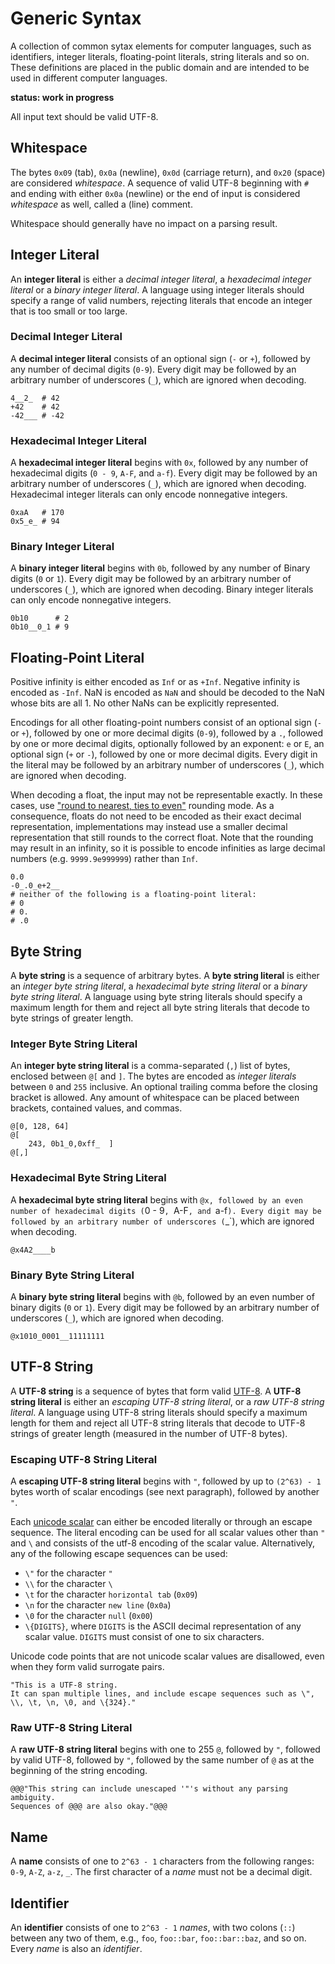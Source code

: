 # Generic Syntax

A collection of common sytax elements for computer languages, such as identifiers, integer literals, floating-point literals, string literals and so on. These definitions are placed in the public domain and are intended to be used in different computer languages.

**status: work in progress**

All input text should be valid UTF-8.

## Whitespace

The bytes `0x09` (tab), `0x0a` (newline), `0x0d` (carriage return), and `0x20` (space) are considered *whitespace*. A sequence of valid UTF-8 beginning with `#` and ending with either `0x0a` (newline) or the end of input is considered *whitespace* as well, called a (line) comment.

Whitespace should generally have no impact on a parsing result.

## Integer Literal

An **integer literal** is either a *decimal integer literal*, a *hexadecimal integer literal* or a *binary integer literal*. A language using integer literals should specify a range of valid numbers, rejecting literals that encode an integer that is too small or too large.

### Decimal Integer Literal

A **decimal integer literal** consists of an optional sign (`-` or `+`), followed by any number of decimal digits (`0-9`). Every digit may be followed by an arbitrary number of underscores (`_`), which are ignored when decoding.

```
4__2_  # 42
+42    # 42
-42___ # -42
```

### Hexadecimal Integer Literal

A **hexadecimal integer literal** begins with `0x`, followed by any number of hexadecimal digits (`0 - 9`, `A-F`, and `a-f`). Every digit may be followed by an arbitrary number of underscores (`_`), which are ignored when decoding. Hexadecimal integer literals can only encode nonnegative integers.

```
0xaA   # 170
0x5_e_ # 94
```

### Binary Integer Literal

A **binary integer literal** begins with `0b`, followed by any number of Binary digits (`0` or `1`). Every digit may be followed by an arbitrary number of underscores (`_`), which are ignored when decoding. Binary integer literals can only encode nonnegative integers.

```
0b10      # 2
0b10__0_1 # 9
```

## Floating-Point Literal

Positive infinity is either encoded as `Inf` or as `+Inf`. Negative infinity is encoded as `-Inf`. NaN is encoded as `NaN` and should be decoded to the NaN whose bits are all 1. No other NaNs can be explicitly represented.

Encodings for all other floating-point numbers consist of an optional sign (`-` or `+`), followed by one or more decimal digits (`0-9`), followed by a `.`, followed by one or more decimal digits, optionally followed by an exponent: `e` or `E`, an optional sign (`+` or `-`), followed by one or more decimal digits. Every digit in the literal may be followed by an arbitrary number of underscores (`_`), which are ignored when decoding.

When decoding a float, the input may not be representable exactly. In these cases, use ["round to nearest, ties to even"](https://en.wikipedia.org/wiki/IEEE_754#Roundings_to_nearest) rounding mode. As a consequence, floats do not need to be encoded as their exact decimal representation, implementations may instead use a smaller decimal representation that still rounds to the correct float. Note that the rounding may result in an infinity, so it is possible to encode infinities as large decimal numbers (e.g. `9999.9e999999`) rather than `Inf`.

```
0.0
-0_.0_e+2__
# neither of the following is a floating-point literal:
# 0
# 0.
# .0
```

## Byte String

A **byte string** is a sequence of arbitrary bytes. A **byte string literal** is either an *integer byte string literal*, a *hexadecimal byte string literal* or a *binary byte string literal*. A language using byte string literals should specify a maximum length for them and reject all byte string literals that decode to byte strings of greater length.

### Integer Byte String Literal

An **integer byte string literal** is a comma-separated (`,`) list of bytes, enclosed between `@[` and `]`. The bytes are encoded as *integer literals* between `0` and `255` inclusive. An optional trailing comma before the closing bracket is allowed. Any amount of whitespace can be placed between brackets, contained values, and commas.

```
@[0, 128, 64]
@[
    243, 0b1_0,0xff_  ]
@[,]
```

### Hexadecimal Byte String Literal

A **hexadecimal byte string literal** begins with `@x, followed by an even number of hexadecimal digits (`0 - 9`, `A-F`, and `a-f`). Every digit may be followed by an arbitrary number of underscores (`_`), which are ignored when decoding.

```
@x4A2____b
```

### Binary Byte String Literal

A **binary byte string literal** begins with `@b`, followed by an even number of binary digits (`0` or `1`). Every digit may be followed by an arbitrary number of underscores (`_`), which are ignored when decoding.

```
@x1010_0001__11111111
```

## UTF-8 String

A **UTF-8 string** is a sequence of bytes that form valid [UTF-8](https://en.wikipedia.org/wiki/UTF-8). A **UTF-8 string literal** is either an *escaping UTF-8 string literal*, or a *raw UTF-8 string literal*. A language using UTF-8 string literals should specify a maximum length for them and reject all UTF-8 string literals that decode to UTF-8 strings of greater length (measured in the number of UTF-8 bytes).

### Escaping UTF-8 String Literal

A **escaping UTF-8 string literal** begins with `"`, followed by up to `(2^63) - 1` bytes worth of scalar encodings (see next paragraph), followed by another `"`.

Each [unicode scalar](http://www.unicode.org/glossary/#unicode_scalar_value) can either be encoded literally or through an escape sequence. The literal encoding can be used for all scalar values other than `"` and `\` and consists of the utf-8 encoding of the scalar value. Alternatively, any of the following escape sequences can be used:

- `\"` for the character `"`
- `\\` for the character `\`
- `\t` for the character `horizontal tab` (`0x09`)
- `\n` for the character `new line` (`0x0a`)
- `\0` for the character `null` (`0x00`)
- `\{DIGITS}`, where `DIGITS` is the ASCII decimal representation of any scalar value. `DIGITS` must consist of one to six characters.

Unicode code points that are not unicode scalar values are disallowed, even when they form valid surrogate pairs.

```
"This is a UTF-8 string.
It can span multiple lines, and include escape sequences such as \", \\, \t, \n, \0, and \{324}."
```

### Raw UTF-8 String Literal

A **raw UTF-8 string literal** begins with one to 255 `@`, followed by `"`, followed by valid UTF-8, followed by `"`, followed by the same number of `@` as at the beginning of the string encoding.

```
@@@"This string can include unescaped '"'s without any parsing ambiguity.
Sequences of @@@ are also okay."@@@
```

## Name

A **name** consists of one to `2^63 - 1` characters from the following ranges: `0-9`, `A-Z`, `a-z`, `_`. The first character of a *name* must not be a decimal digit.

## Identifier

An **identifier** consists of one to `2^63 - 1` *names*, with two colons (`::`) between any two of them, e.g., `foo`, `foo::bar`, `foo::bar::baz`, and so on. Every *name* is also an *identifier*.
